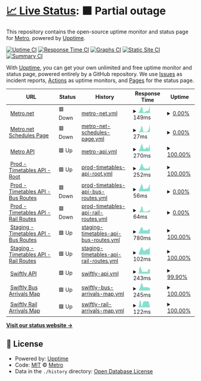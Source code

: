 # [📈 Live Status](https://LACMTA.github.io/uptime): <!--live status--> **🟧 Partial outage**

This repository contains the open-source uptime monitor and status page for [Metro](https://metro.net), powered by [Upptime](https://github.com/upptime/upptime).

[![Uptime CI](https://github.com/LACMTA/uptime/workflows/Uptime%20CI/badge.svg)](https://github.com/LACMTA/uptime/actions?query=workflow%3A%22Uptime+CI%22)
[![Response Time CI](https://github.com/LACMTA/uptime/workflows/Response%20Time%20CI/badge.svg)](https://github.com/LACMTA/uptime/actions?query=workflow%3A%22Response+Time+CI%22)
[![Graphs CI](https://github.com/LACMTA/uptime/workflows/Graphs%20CI/badge.svg)](https://github.com/LACMTA/uptime/actions?query=workflow%3A%22Graphs+CI%22)
[![Static Site CI](https://github.com/LACMTA/uptime/workflows/Static%20Site%20CI/badge.svg)](https://github.com/LACMTA/uptime/actions?query=workflow%3A%22Static+Site+CI%22)
[![Summary CI](https://github.com/LACMTA/uptime/workflows/Summary%20CI/badge.svg)](https://github.com/LACMTA/uptime/actions?query=workflow%3A%22Summary+CI%22)

With [Upptime](https://upptime.js.org), you can get your own unlimited and free uptime monitor and status page, powered entirely by a GitHub repository. We use [Issues](https://github.com/LACMTA/uptime/issues) as incident reports, [Actions](https://github.com/LACMTA/uptime/actions) as uptime monitors, and [Pages](https://LACMTA.github.io/uptime) for the status page.

<!--start: status pages-->
<!-- This summary is generated by Upptime (https://github.com/upptime/upptime) -->
<!-- Do not edit this manually, your changes will be overwritten -->
<!-- prettier-ignore -->
| URL | Status | History | Response Time | Uptime |
| --- | ------ | ------- | ------------- | ------ |
| <img alt="" src="https://icons.duckduckgo.com/ip3/metro.net.ico" height="13"> [Metro.net](https://metro.net/) | 🟥 Down | [metro-net.yml](https://github.com/LACMTA/uptime/commits/HEAD/history/metro-net.yml) | <details><summary><img alt="Response time graph" src="./graphs/metro-net/response-time-week.png" height="20"> 149ms</summary><br><a href="https://LACMTA.github.io/uptime/history/metro-net"><img alt="Response time 583" src="https://img.shields.io/endpoint?url=https%3A%2F%2Fraw.githubusercontent.com%2FLACMTA%2Fuptime%2FHEAD%2Fapi%2Fmetro-net%2Fresponse-time.json"></a><br><a href="https://LACMTA.github.io/uptime/history/metro-net"><img alt="24-hour response time 320" src="https://img.shields.io/endpoint?url=https%3A%2F%2Fraw.githubusercontent.com%2FLACMTA%2Fuptime%2FHEAD%2Fapi%2Fmetro-net%2Fresponse-time-day.json"></a><br><a href="https://LACMTA.github.io/uptime/history/metro-net"><img alt="7-day response time 149" src="https://img.shields.io/endpoint?url=https%3A%2F%2Fraw.githubusercontent.com%2FLACMTA%2Fuptime%2FHEAD%2Fapi%2Fmetro-net%2Fresponse-time-week.json"></a><br><a href="https://LACMTA.github.io/uptime/history/metro-net"><img alt="30-day response time 233" src="https://img.shields.io/endpoint?url=https%3A%2F%2Fraw.githubusercontent.com%2FLACMTA%2Fuptime%2FHEAD%2Fapi%2Fmetro-net%2Fresponse-time-month.json"></a><br><a href="https://LACMTA.github.io/uptime/history/metro-net"><img alt="1-year response time 534" src="https://img.shields.io/endpoint?url=https%3A%2F%2Fraw.githubusercontent.com%2FLACMTA%2Fuptime%2FHEAD%2Fapi%2Fmetro-net%2Fresponse-time-year.json"></a></details> | <details><summary><a href="https://LACMTA.github.io/uptime/history/metro-net">0.00%</a></summary><a href="https://LACMTA.github.io/uptime/history/metro-net"><img alt="All-time uptime 77.59%" src="https://img.shields.io/endpoint?url=https%3A%2F%2Fraw.githubusercontent.com%2FLACMTA%2Fuptime%2FHEAD%2Fapi%2Fmetro-net%2Fuptime.json"></a><br><a href="https://LACMTA.github.io/uptime/history/metro-net"><img alt="24-hour uptime 0.00%" src="https://img.shields.io/endpoint?url=https%3A%2F%2Fraw.githubusercontent.com%2FLACMTA%2Fuptime%2FHEAD%2Fapi%2Fmetro-net%2Fuptime-day.json"></a><br><a href="https://LACMTA.github.io/uptime/history/metro-net"><img alt="7-day uptime 0.00%" src="https://img.shields.io/endpoint?url=https%3A%2F%2Fraw.githubusercontent.com%2FLACMTA%2Fuptime%2FHEAD%2Fapi%2Fmetro-net%2Fuptime-week.json"></a><br><a href="https://LACMTA.github.io/uptime/history/metro-net"><img alt="30-day uptime 4.67%" src="https://img.shields.io/endpoint?url=https%3A%2F%2Fraw.githubusercontent.com%2FLACMTA%2Fuptime%2FHEAD%2Fapi%2Fmetro-net%2Fuptime-month.json"></a><br><a href="https://LACMTA.github.io/uptime/history/metro-net"><img alt="1-year uptime 65.56%" src="https://img.shields.io/endpoint?url=https%3A%2F%2Fraw.githubusercontent.com%2FLACMTA%2Fuptime%2FHEAD%2Fapi%2Fmetro-net%2Fuptime-year.json"></a></details>
| <img alt="" src="https://icons.duckduckgo.com/ip3/metro.net.ico" height="13"> [Metro.net Schedules Page](https://metro.net/riding/schedules/) | 🟥 Down | [metro-net-schedules-page.yml](https://github.com/LACMTA/uptime/commits/HEAD/history/metro-net-schedules-page.yml) | <details><summary><img alt="Response time graph" src="./graphs/metro-net-schedules-page/response-time-week.png" height="20"> 27ms</summary><br><a href="https://LACMTA.github.io/uptime/history/metro-net-schedules-page"><img alt="Response time 52" src="https://img.shields.io/endpoint?url=https%3A%2F%2Fraw.githubusercontent.com%2FLACMTA%2Fuptime%2FHEAD%2Fapi%2Fmetro-net-schedules-page%2Fresponse-time.json"></a><br><a href="https://LACMTA.github.io/uptime/history/metro-net-schedules-page"><img alt="24-hour response time 79" src="https://img.shields.io/endpoint?url=https%3A%2F%2Fraw.githubusercontent.com%2FLACMTA%2Fuptime%2FHEAD%2Fapi%2Fmetro-net-schedules-page%2Fresponse-time-day.json"></a><br><a href="https://LACMTA.github.io/uptime/history/metro-net-schedules-page"><img alt="7-day response time 27" src="https://img.shields.io/endpoint?url=https%3A%2F%2Fraw.githubusercontent.com%2FLACMTA%2Fuptime%2FHEAD%2Fapi%2Fmetro-net-schedules-page%2Fresponse-time-week.json"></a><br><a href="https://LACMTA.github.io/uptime/history/metro-net-schedules-page"><img alt="30-day response time 44" src="https://img.shields.io/endpoint?url=https%3A%2F%2Fraw.githubusercontent.com%2FLACMTA%2Fuptime%2FHEAD%2Fapi%2Fmetro-net-schedules-page%2Fresponse-time-month.json"></a><br><a href="https://LACMTA.github.io/uptime/history/metro-net-schedules-page"><img alt="1-year response time 52" src="https://img.shields.io/endpoint?url=https%3A%2F%2Fraw.githubusercontent.com%2FLACMTA%2Fuptime%2FHEAD%2Fapi%2Fmetro-net-schedules-page%2Fresponse-time-year.json"></a></details> | <details><summary><a href="https://LACMTA.github.io/uptime/history/metro-net-schedules-page">0.00%</a></summary><a href="https://LACMTA.github.io/uptime/history/metro-net-schedules-page"><img alt="All-time uptime 0.00%" src="https://img.shields.io/endpoint?url=https%3A%2F%2Fraw.githubusercontent.com%2FLACMTA%2Fuptime%2FHEAD%2Fapi%2Fmetro-net-schedules-page%2Fuptime.json"></a><br><a href="https://LACMTA.github.io/uptime/history/metro-net-schedules-page"><img alt="24-hour uptime 0.00%" src="https://img.shields.io/endpoint?url=https%3A%2F%2Fraw.githubusercontent.com%2FLACMTA%2Fuptime%2FHEAD%2Fapi%2Fmetro-net-schedules-page%2Fuptime-day.json"></a><br><a href="https://LACMTA.github.io/uptime/history/metro-net-schedules-page"><img alt="7-day uptime 0.00%" src="https://img.shields.io/endpoint?url=https%3A%2F%2Fraw.githubusercontent.com%2FLACMTA%2Fuptime%2FHEAD%2Fapi%2Fmetro-net-schedules-page%2Fuptime-week.json"></a><br><a href="https://LACMTA.github.io/uptime/history/metro-net-schedules-page"><img alt="30-day uptime 4.67%" src="https://img.shields.io/endpoint?url=https%3A%2F%2Fraw.githubusercontent.com%2FLACMTA%2Fuptime%2FHEAD%2Fapi%2Fmetro-net-schedules-page%2Fuptime-month.json"></a><br><a href="https://LACMTA.github.io/uptime/history/metro-net-schedules-page"><img alt="1-year uptime 0.00%" src="https://img.shields.io/endpoint?url=https%3A%2F%2Fraw.githubusercontent.com%2FLACMTA%2Fuptime%2FHEAD%2Fapi%2Fmetro-net-schedules-page%2Fuptime-year.json"></a></details>
| <img alt="" src="https://icons.duckduckgo.com/ip3/api.metro.net.ico" height="13"> [Metro API](https://api.metro.net) | 🟩 Up | [metro-api.yml](https://github.com/LACMTA/uptime/commits/HEAD/history/metro-api.yml) | <details><summary><img alt="Response time graph" src="./graphs/metro-api/response-time-week.png" height="20"> 270ms</summary><br><a href="https://LACMTA.github.io/uptime/history/metro-api"><img alt="Response time 550" src="https://img.shields.io/endpoint?url=https%3A%2F%2Fraw.githubusercontent.com%2FLACMTA%2Fuptime%2FHEAD%2Fapi%2Fmetro-api%2Fresponse-time.json"></a><br><a href="https://LACMTA.github.io/uptime/history/metro-api"><img alt="24-hour response time 455" src="https://img.shields.io/endpoint?url=https%3A%2F%2Fraw.githubusercontent.com%2FLACMTA%2Fuptime%2FHEAD%2Fapi%2Fmetro-api%2Fresponse-time-day.json"></a><br><a href="https://LACMTA.github.io/uptime/history/metro-api"><img alt="7-day response time 270" src="https://img.shields.io/endpoint?url=https%3A%2F%2Fraw.githubusercontent.com%2FLACMTA%2Fuptime%2FHEAD%2Fapi%2Fmetro-api%2Fresponse-time-week.json"></a><br><a href="https://LACMTA.github.io/uptime/history/metro-api"><img alt="30-day response time 363" src="https://img.shields.io/endpoint?url=https%3A%2F%2Fraw.githubusercontent.com%2FLACMTA%2Fuptime%2FHEAD%2Fapi%2Fmetro-api%2Fresponse-time-month.json"></a><br><a href="https://LACMTA.github.io/uptime/history/metro-api"><img alt="1-year response time 612" src="https://img.shields.io/endpoint?url=https%3A%2F%2Fraw.githubusercontent.com%2FLACMTA%2Fuptime%2FHEAD%2Fapi%2Fmetro-api%2Fresponse-time-year.json"></a></details> | <details><summary><a href="https://LACMTA.github.io/uptime/history/metro-api">100.00%</a></summary><a href="https://LACMTA.github.io/uptime/history/metro-api"><img alt="All-time uptime 98.34%" src="https://img.shields.io/endpoint?url=https%3A%2F%2Fraw.githubusercontent.com%2FLACMTA%2Fuptime%2FHEAD%2Fapi%2Fmetro-api%2Fuptime.json"></a><br><a href="https://LACMTA.github.io/uptime/history/metro-api"><img alt="24-hour uptime 100.00%" src="https://img.shields.io/endpoint?url=https%3A%2F%2Fraw.githubusercontent.com%2FLACMTA%2Fuptime%2FHEAD%2Fapi%2Fmetro-api%2Fuptime-day.json"></a><br><a href="https://LACMTA.github.io/uptime/history/metro-api"><img alt="7-day uptime 100.00%" src="https://img.shields.io/endpoint?url=https%3A%2F%2Fraw.githubusercontent.com%2FLACMTA%2Fuptime%2FHEAD%2Fapi%2Fmetro-api%2Fuptime-week.json"></a><br><a href="https://LACMTA.github.io/uptime/history/metro-api"><img alt="30-day uptime 100.00%" src="https://img.shields.io/endpoint?url=https%3A%2F%2Fraw.githubusercontent.com%2FLACMTA%2Fuptime%2FHEAD%2Fapi%2Fmetro-api%2Fuptime-month.json"></a><br><a href="https://LACMTA.github.io/uptime/history/metro-api"><img alt="1-year uptime 99.43%" src="https://img.shields.io/endpoint?url=https%3A%2F%2Fraw.githubusercontent.com%2FLACMTA%2Fuptime%2FHEAD%2Fapi%2Fmetro-api%2Fuptime-year.json"></a></details>
| <img alt="" src="https://icons.duckduckgo.com/ip3/timetables.metroservices.io.ico" height="13"> [Prod - Timetables API - Root](https://timetables.metroservices.io/api/v1?format=json) | 🟩 Up | [prod-timetables-api-root.yml](https://github.com/LACMTA/uptime/commits/HEAD/history/prod-timetables-api-root.yml) | <details><summary><img alt="Response time graph" src="./graphs/prod-timetables-api-root/response-time-week.png" height="20"> 252ms</summary><br><a href="https://LACMTA.github.io/uptime/history/prod-timetables-api-root"><img alt="Response time 335" src="https://img.shields.io/endpoint?url=https%3A%2F%2Fraw.githubusercontent.com%2FLACMTA%2Fuptime%2FHEAD%2Fapi%2Fprod-timetables-api-root%2Fresponse-time.json"></a><br><a href="https://LACMTA.github.io/uptime/history/prod-timetables-api-root"><img alt="24-hour response time 360" src="https://img.shields.io/endpoint?url=https%3A%2F%2Fraw.githubusercontent.com%2FLACMTA%2Fuptime%2FHEAD%2Fapi%2Fprod-timetables-api-root%2Fresponse-time-day.json"></a><br><a href="https://LACMTA.github.io/uptime/history/prod-timetables-api-root"><img alt="7-day response time 252" src="https://img.shields.io/endpoint?url=https%3A%2F%2Fraw.githubusercontent.com%2FLACMTA%2Fuptime%2FHEAD%2Fapi%2Fprod-timetables-api-root%2Fresponse-time-week.json"></a><br><a href="https://LACMTA.github.io/uptime/history/prod-timetables-api-root"><img alt="30-day response time 339" src="https://img.shields.io/endpoint?url=https%3A%2F%2Fraw.githubusercontent.com%2FLACMTA%2Fuptime%2FHEAD%2Fapi%2Fprod-timetables-api-root%2Fresponse-time-month.json"></a><br><a href="https://LACMTA.github.io/uptime/history/prod-timetables-api-root"><img alt="1-year response time 335" src="https://img.shields.io/endpoint?url=https%3A%2F%2Fraw.githubusercontent.com%2FLACMTA%2Fuptime%2FHEAD%2Fapi%2Fprod-timetables-api-root%2Fresponse-time-year.json"></a></details> | <details><summary><a href="https://LACMTA.github.io/uptime/history/prod-timetables-api-root">100.00%</a></summary><a href="https://LACMTA.github.io/uptime/history/prod-timetables-api-root"><img alt="All-time uptime 100.00%" src="https://img.shields.io/endpoint?url=https%3A%2F%2Fraw.githubusercontent.com%2FLACMTA%2Fuptime%2FHEAD%2Fapi%2Fprod-timetables-api-root%2Fuptime.json"></a><br><a href="https://LACMTA.github.io/uptime/history/prod-timetables-api-root"><img alt="24-hour uptime 100.00%" src="https://img.shields.io/endpoint?url=https%3A%2F%2Fraw.githubusercontent.com%2FLACMTA%2Fuptime%2FHEAD%2Fapi%2Fprod-timetables-api-root%2Fuptime-day.json"></a><br><a href="https://LACMTA.github.io/uptime/history/prod-timetables-api-root"><img alt="7-day uptime 100.00%" src="https://img.shields.io/endpoint?url=https%3A%2F%2Fraw.githubusercontent.com%2FLACMTA%2Fuptime%2FHEAD%2Fapi%2Fprod-timetables-api-root%2Fuptime-week.json"></a><br><a href="https://LACMTA.github.io/uptime/history/prod-timetables-api-root"><img alt="30-day uptime 100.00%" src="https://img.shields.io/endpoint?url=https%3A%2F%2Fraw.githubusercontent.com%2FLACMTA%2Fuptime%2FHEAD%2Fapi%2Fprod-timetables-api-root%2Fuptime-month.json"></a><br><a href="https://LACMTA.github.io/uptime/history/prod-timetables-api-root"><img alt="1-year uptime 100.00%" src="https://img.shields.io/endpoint?url=https%3A%2F%2Fraw.githubusercontent.com%2FLACMTA%2Fuptime%2FHEAD%2Fapi%2Fprod-timetables-api-root%2Fuptime-year.json"></a></details>
| <img alt="" src="https://icons.duckduckgo.com/ip3/timetables.metroservices.io.ico" height="13"> [Prod - Timetables API - Bus Routes](https://timetables.metroservices.io/api/v1/agencies/LACMTA/routes/?format=json) | 🟥 Down | [prod-timetables-api-bus-routes.yml](https://github.com/LACMTA/uptime/commits/HEAD/history/prod-timetables-api-bus-routes.yml) | <details><summary><img alt="Response time graph" src="./graphs/prod-timetables-api-bus-routes/response-time-week.png" height="20"> 56ms</summary><br><a href="https://LACMTA.github.io/uptime/history/prod-timetables-api-bus-routes"><img alt="Response time 103" src="https://img.shields.io/endpoint?url=https%3A%2F%2Fraw.githubusercontent.com%2FLACMTA%2Fuptime%2FHEAD%2Fapi%2Fprod-timetables-api-bus-routes%2Fresponse-time.json"></a><br><a href="https://LACMTA.github.io/uptime/history/prod-timetables-api-bus-routes"><img alt="24-hour response time 96" src="https://img.shields.io/endpoint?url=https%3A%2F%2Fraw.githubusercontent.com%2FLACMTA%2Fuptime%2FHEAD%2Fapi%2Fprod-timetables-api-bus-routes%2Fresponse-time-day.json"></a><br><a href="https://LACMTA.github.io/uptime/history/prod-timetables-api-bus-routes"><img alt="7-day response time 56" src="https://img.shields.io/endpoint?url=https%3A%2F%2Fraw.githubusercontent.com%2FLACMTA%2Fuptime%2FHEAD%2Fapi%2Fprod-timetables-api-bus-routes%2Fresponse-time-week.json"></a><br><a href="https://LACMTA.github.io/uptime/history/prod-timetables-api-bus-routes"><img alt="30-day response time 104" src="https://img.shields.io/endpoint?url=https%3A%2F%2Fraw.githubusercontent.com%2FLACMTA%2Fuptime%2FHEAD%2Fapi%2Fprod-timetables-api-bus-routes%2Fresponse-time-month.json"></a><br><a href="https://LACMTA.github.io/uptime/history/prod-timetables-api-bus-routes"><img alt="1-year response time 103" src="https://img.shields.io/endpoint?url=https%3A%2F%2Fraw.githubusercontent.com%2FLACMTA%2Fuptime%2FHEAD%2Fapi%2Fprod-timetables-api-bus-routes%2Fresponse-time-year.json"></a></details> | <details><summary><a href="https://LACMTA.github.io/uptime/history/prod-timetables-api-bus-routes">0.00%</a></summary><a href="https://LACMTA.github.io/uptime/history/prod-timetables-api-bus-routes"><img alt="All-time uptime 0.01%" src="https://img.shields.io/endpoint?url=https%3A%2F%2Fraw.githubusercontent.com%2FLACMTA%2Fuptime%2FHEAD%2Fapi%2Fprod-timetables-api-bus-routes%2Fuptime.json"></a><br><a href="https://LACMTA.github.io/uptime/history/prod-timetables-api-bus-routes"><img alt="24-hour uptime 0.00%" src="https://img.shields.io/endpoint?url=https%3A%2F%2Fraw.githubusercontent.com%2FLACMTA%2Fuptime%2FHEAD%2Fapi%2Fprod-timetables-api-bus-routes%2Fuptime-day.json"></a><br><a href="https://LACMTA.github.io/uptime/history/prod-timetables-api-bus-routes"><img alt="7-day uptime 0.00%" src="https://img.shields.io/endpoint?url=https%3A%2F%2Fraw.githubusercontent.com%2FLACMTA%2Fuptime%2FHEAD%2Fapi%2Fprod-timetables-api-bus-routes%2Fuptime-week.json"></a><br><a href="https://LACMTA.github.io/uptime/history/prod-timetables-api-bus-routes"><img alt="30-day uptime 4.67%" src="https://img.shields.io/endpoint?url=https%3A%2F%2Fraw.githubusercontent.com%2FLACMTA%2Fuptime%2FHEAD%2Fapi%2Fprod-timetables-api-bus-routes%2Fuptime-month.json"></a><br><a href="https://LACMTA.github.io/uptime/history/prod-timetables-api-bus-routes"><img alt="1-year uptime 0.01%" src="https://img.shields.io/endpoint?url=https%3A%2F%2Fraw.githubusercontent.com%2FLACMTA%2Fuptime%2FHEAD%2Fapi%2Fprod-timetables-api-bus-routes%2Fuptime-year.json"></a></details>
| <img alt="" src="https://icons.duckduckgo.com/ip3/timetables.metroservices.io.ico" height="13"> [Prod - Timetables API - Rail Routes](https://timetables.metroservices.io/api/v1/agencies/LACMTA_Rail/routes/?format=json) | 🟥 Down | [prod-timetables-api-rail-routes.yml](https://github.com/LACMTA/uptime/commits/HEAD/history/prod-timetables-api-rail-routes.yml) | <details><summary><img alt="Response time graph" src="./graphs/prod-timetables-api-rail-routes/response-time-week.png" height="20"> 64ms</summary><br><a href="https://LACMTA.github.io/uptime/history/prod-timetables-api-rail-routes"><img alt="Response time 118" src="https://img.shields.io/endpoint?url=https%3A%2F%2Fraw.githubusercontent.com%2FLACMTA%2Fuptime%2FHEAD%2Fapi%2Fprod-timetables-api-rail-routes%2Fresponse-time.json"></a><br><a href="https://LACMTA.github.io/uptime/history/prod-timetables-api-rail-routes"><img alt="24-hour response time 89" src="https://img.shields.io/endpoint?url=https%3A%2F%2Fraw.githubusercontent.com%2FLACMTA%2Fuptime%2FHEAD%2Fapi%2Fprod-timetables-api-rail-routes%2Fresponse-time-day.json"></a><br><a href="https://LACMTA.github.io/uptime/history/prod-timetables-api-rail-routes"><img alt="7-day response time 64" src="https://img.shields.io/endpoint?url=https%3A%2F%2Fraw.githubusercontent.com%2FLACMTA%2Fuptime%2FHEAD%2Fapi%2Fprod-timetables-api-rail-routes%2Fresponse-time-week.json"></a><br><a href="https://LACMTA.github.io/uptime/history/prod-timetables-api-rail-routes"><img alt="30-day response time 98" src="https://img.shields.io/endpoint?url=https%3A%2F%2Fraw.githubusercontent.com%2FLACMTA%2Fuptime%2FHEAD%2Fapi%2Fprod-timetables-api-rail-routes%2Fresponse-time-month.json"></a><br><a href="https://LACMTA.github.io/uptime/history/prod-timetables-api-rail-routes"><img alt="1-year response time 118" src="https://img.shields.io/endpoint?url=https%3A%2F%2Fraw.githubusercontent.com%2FLACMTA%2Fuptime%2FHEAD%2Fapi%2Fprod-timetables-api-rail-routes%2Fresponse-time-year.json"></a></details> | <details><summary><a href="https://LACMTA.github.io/uptime/history/prod-timetables-api-rail-routes">0.00%</a></summary><a href="https://LACMTA.github.io/uptime/history/prod-timetables-api-rail-routes"><img alt="All-time uptime 0.01%" src="https://img.shields.io/endpoint?url=https%3A%2F%2Fraw.githubusercontent.com%2FLACMTA%2Fuptime%2FHEAD%2Fapi%2Fprod-timetables-api-rail-routes%2Fuptime.json"></a><br><a href="https://LACMTA.github.io/uptime/history/prod-timetables-api-rail-routes"><img alt="24-hour uptime 0.00%" src="https://img.shields.io/endpoint?url=https%3A%2F%2Fraw.githubusercontent.com%2FLACMTA%2Fuptime%2FHEAD%2Fapi%2Fprod-timetables-api-rail-routes%2Fuptime-day.json"></a><br><a href="https://LACMTA.github.io/uptime/history/prod-timetables-api-rail-routes"><img alt="7-day uptime 0.00%" src="https://img.shields.io/endpoint?url=https%3A%2F%2Fraw.githubusercontent.com%2FLACMTA%2Fuptime%2FHEAD%2Fapi%2Fprod-timetables-api-rail-routes%2Fuptime-week.json"></a><br><a href="https://LACMTA.github.io/uptime/history/prod-timetables-api-rail-routes"><img alt="30-day uptime 4.67%" src="https://img.shields.io/endpoint?url=https%3A%2F%2Fraw.githubusercontent.com%2FLACMTA%2Fuptime%2FHEAD%2Fapi%2Fprod-timetables-api-rail-routes%2Fuptime-month.json"></a><br><a href="https://LACMTA.github.io/uptime/history/prod-timetables-api-rail-routes"><img alt="1-year uptime 0.01%" src="https://img.shields.io/endpoint?url=https%3A%2F%2Fraw.githubusercontent.com%2FLACMTA%2Fuptime%2FHEAD%2Fapi%2Fprod-timetables-api-rail-routes%2Fuptime-year.json"></a></details>
| <img alt="" src="https://icons.duckduckgo.com/ip3/stage-timetables-api.metroservices.io.ico" height="13"> [Staging - Timetables API - Bus Routes](https://stage-timetables-api.metroservices.io/api/v1/agencies/LACMTA/routes/?format=json) | 🟩 Up | [staging-timetables-api-bus-routes.yml](https://github.com/LACMTA/uptime/commits/HEAD/history/staging-timetables-api-bus-routes.yml) | <details><summary><img alt="Response time graph" src="./graphs/staging-timetables-api-bus-routes/response-time-week.png" height="20"> 780ms</summary><br><a href="https://LACMTA.github.io/uptime/history/staging-timetables-api-bus-routes"><img alt="Response time 3936" src="https://img.shields.io/endpoint?url=https%3A%2F%2Fraw.githubusercontent.com%2FLACMTA%2Fuptime%2FHEAD%2Fapi%2Fstaging-timetables-api-bus-routes%2Fresponse-time.json"></a><br><a href="https://LACMTA.github.io/uptime/history/staging-timetables-api-bus-routes"><img alt="24-hour response time 939" src="https://img.shields.io/endpoint?url=https%3A%2F%2Fraw.githubusercontent.com%2FLACMTA%2Fuptime%2FHEAD%2Fapi%2Fstaging-timetables-api-bus-routes%2Fresponse-time-day.json"></a><br><a href="https://LACMTA.github.io/uptime/history/staging-timetables-api-bus-routes"><img alt="7-day response time 780" src="https://img.shields.io/endpoint?url=https%3A%2F%2Fraw.githubusercontent.com%2FLACMTA%2Fuptime%2FHEAD%2Fapi%2Fstaging-timetables-api-bus-routes%2Fresponse-time-week.json"></a><br><a href="https://LACMTA.github.io/uptime/history/staging-timetables-api-bus-routes"><img alt="30-day response time 938" src="https://img.shields.io/endpoint?url=https%3A%2F%2Fraw.githubusercontent.com%2FLACMTA%2Fuptime%2FHEAD%2Fapi%2Fstaging-timetables-api-bus-routes%2Fresponse-time-month.json"></a><br><a href="https://LACMTA.github.io/uptime/history/staging-timetables-api-bus-routes"><img alt="1-year response time 3936" src="https://img.shields.io/endpoint?url=https%3A%2F%2Fraw.githubusercontent.com%2FLACMTA%2Fuptime%2FHEAD%2Fapi%2Fstaging-timetables-api-bus-routes%2Fresponse-time-year.json"></a></details> | <details><summary><a href="https://LACMTA.github.io/uptime/history/staging-timetables-api-bus-routes">100.00%</a></summary><a href="https://LACMTA.github.io/uptime/history/staging-timetables-api-bus-routes"><img alt="All-time uptime 99.30%" src="https://img.shields.io/endpoint?url=https%3A%2F%2Fraw.githubusercontent.com%2FLACMTA%2Fuptime%2FHEAD%2Fapi%2Fstaging-timetables-api-bus-routes%2Fuptime.json"></a><br><a href="https://LACMTA.github.io/uptime/history/staging-timetables-api-bus-routes"><img alt="24-hour uptime 100.00%" src="https://img.shields.io/endpoint?url=https%3A%2F%2Fraw.githubusercontent.com%2FLACMTA%2Fuptime%2FHEAD%2Fapi%2Fstaging-timetables-api-bus-routes%2Fuptime-day.json"></a><br><a href="https://LACMTA.github.io/uptime/history/staging-timetables-api-bus-routes"><img alt="7-day uptime 100.00%" src="https://img.shields.io/endpoint?url=https%3A%2F%2Fraw.githubusercontent.com%2FLACMTA%2Fuptime%2FHEAD%2Fapi%2Fstaging-timetables-api-bus-routes%2Fuptime-week.json"></a><br><a href="https://LACMTA.github.io/uptime/history/staging-timetables-api-bus-routes"><img alt="30-day uptime 100.00%" src="https://img.shields.io/endpoint?url=https%3A%2F%2Fraw.githubusercontent.com%2FLACMTA%2Fuptime%2FHEAD%2Fapi%2Fstaging-timetables-api-bus-routes%2Fuptime-month.json"></a><br><a href="https://LACMTA.github.io/uptime/history/staging-timetables-api-bus-routes"><img alt="1-year uptime 99.30%" src="https://img.shields.io/endpoint?url=https%3A%2F%2Fraw.githubusercontent.com%2FLACMTA%2Fuptime%2FHEAD%2Fapi%2Fstaging-timetables-api-bus-routes%2Fuptime-year.json"></a></details>
| <img alt="" src="https://icons.duckduckgo.com/ip3/stage-timetables-api.metroservices.io.ico" height="13"> [Staging - Timetables API - Rail Routes](https://stage-timetables-api.metroservices.io/api/v1/agencies/LACMTA_Rail/routes/?format=json) | 🟩 Up | [staging-timetables-api-rail-routes.yml](https://github.com/LACMTA/uptime/commits/HEAD/history/staging-timetables-api-rail-routes.yml) | <details><summary><img alt="Response time graph" src="./graphs/staging-timetables-api-rail-routes/response-time-week.png" height="20"> 102ms</summary><br><a href="https://LACMTA.github.io/uptime/history/staging-timetables-api-rail-routes"><img alt="Response time 1622" src="https://img.shields.io/endpoint?url=https%3A%2F%2Fraw.githubusercontent.com%2FLACMTA%2Fuptime%2FHEAD%2Fapi%2Fstaging-timetables-api-rail-routes%2Fresponse-time.json"></a><br><a href="https://LACMTA.github.io/uptime/history/staging-timetables-api-rail-routes"><img alt="24-hour response time 140" src="https://img.shields.io/endpoint?url=https%3A%2F%2Fraw.githubusercontent.com%2FLACMTA%2Fuptime%2FHEAD%2Fapi%2Fstaging-timetables-api-rail-routes%2Fresponse-time-day.json"></a><br><a href="https://LACMTA.github.io/uptime/history/staging-timetables-api-rail-routes"><img alt="7-day response time 102" src="https://img.shields.io/endpoint?url=https%3A%2F%2Fraw.githubusercontent.com%2FLACMTA%2Fuptime%2FHEAD%2Fapi%2Fstaging-timetables-api-rail-routes%2Fresponse-time-week.json"></a><br><a href="https://LACMTA.github.io/uptime/history/staging-timetables-api-rail-routes"><img alt="30-day response time 129" src="https://img.shields.io/endpoint?url=https%3A%2F%2Fraw.githubusercontent.com%2FLACMTA%2Fuptime%2FHEAD%2Fapi%2Fstaging-timetables-api-rail-routes%2Fresponse-time-month.json"></a><br><a href="https://LACMTA.github.io/uptime/history/staging-timetables-api-rail-routes"><img alt="1-year response time 1622" src="https://img.shields.io/endpoint?url=https%3A%2F%2Fraw.githubusercontent.com%2FLACMTA%2Fuptime%2FHEAD%2Fapi%2Fstaging-timetables-api-rail-routes%2Fresponse-time-year.json"></a></details> | <details><summary><a href="https://LACMTA.github.io/uptime/history/staging-timetables-api-rail-routes">100.00%</a></summary><a href="https://LACMTA.github.io/uptime/history/staging-timetables-api-rail-routes"><img alt="All-time uptime 99.65%" src="https://img.shields.io/endpoint?url=https%3A%2F%2Fraw.githubusercontent.com%2FLACMTA%2Fuptime%2FHEAD%2Fapi%2Fstaging-timetables-api-rail-routes%2Fuptime.json"></a><br><a href="https://LACMTA.github.io/uptime/history/staging-timetables-api-rail-routes"><img alt="24-hour uptime 100.00%" src="https://img.shields.io/endpoint?url=https%3A%2F%2Fraw.githubusercontent.com%2FLACMTA%2Fuptime%2FHEAD%2Fapi%2Fstaging-timetables-api-rail-routes%2Fuptime-day.json"></a><br><a href="https://LACMTA.github.io/uptime/history/staging-timetables-api-rail-routes"><img alt="7-day uptime 100.00%" src="https://img.shields.io/endpoint?url=https%3A%2F%2Fraw.githubusercontent.com%2FLACMTA%2Fuptime%2FHEAD%2Fapi%2Fstaging-timetables-api-rail-routes%2Fuptime-week.json"></a><br><a href="https://LACMTA.github.io/uptime/history/staging-timetables-api-rail-routes"><img alt="30-day uptime 100.00%" src="https://img.shields.io/endpoint?url=https%3A%2F%2Fraw.githubusercontent.com%2FLACMTA%2Fuptime%2FHEAD%2Fapi%2Fstaging-timetables-api-rail-routes%2Fuptime-month.json"></a><br><a href="https://LACMTA.github.io/uptime/history/staging-timetables-api-rail-routes"><img alt="1-year uptime 99.65%" src="https://img.shields.io/endpoint?url=https%3A%2F%2Fraw.githubusercontent.com%2FLACMTA%2Fuptime%2FHEAD%2Fapi%2Fstaging-timetables-api-rail-routes%2Fuptime-year.json"></a></details>
| <img alt="" src="https://icons.duckduckgo.com/ip3/transitime-api.goswift.ly.ico" height="13"> [Swiftly API](https://transitime-api.goswift.ly/api/v1/key/81YENWXv/agency/lametro/command/agency) | 🟩 Up | [swiftly-api.yml](https://github.com/LACMTA/uptime/commits/HEAD/history/swiftly-api.yml) | <details><summary><img alt="Response time graph" src="./graphs/swiftly-api/response-time-week.png" height="20"> 243ms</summary><br><a href="https://LACMTA.github.io/uptime/history/swiftly-api"><img alt="Response time 291" src="https://img.shields.io/endpoint?url=https%3A%2F%2Fraw.githubusercontent.com%2FLACMTA%2Fuptime%2FHEAD%2Fapi%2Fswiftly-api%2Fresponse-time.json"></a><br><a href="https://LACMTA.github.io/uptime/history/swiftly-api"><img alt="24-hour response time 283" src="https://img.shields.io/endpoint?url=https%3A%2F%2Fraw.githubusercontent.com%2FLACMTA%2Fuptime%2FHEAD%2Fapi%2Fswiftly-api%2Fresponse-time-day.json"></a><br><a href="https://LACMTA.github.io/uptime/history/swiftly-api"><img alt="7-day response time 243" src="https://img.shields.io/endpoint?url=https%3A%2F%2Fraw.githubusercontent.com%2FLACMTA%2Fuptime%2FHEAD%2Fapi%2Fswiftly-api%2Fresponse-time-week.json"></a><br><a href="https://LACMTA.github.io/uptime/history/swiftly-api"><img alt="30-day response time 290" src="https://img.shields.io/endpoint?url=https%3A%2F%2Fraw.githubusercontent.com%2FLACMTA%2Fuptime%2FHEAD%2Fapi%2Fswiftly-api%2Fresponse-time-month.json"></a><br><a href="https://LACMTA.github.io/uptime/history/swiftly-api"><img alt="1-year response time 295" src="https://img.shields.io/endpoint?url=https%3A%2F%2Fraw.githubusercontent.com%2FLACMTA%2Fuptime%2FHEAD%2Fapi%2Fswiftly-api%2Fresponse-time-year.json"></a></details> | <details><summary><a href="https://LACMTA.github.io/uptime/history/swiftly-api">99.90%</a></summary><a href="https://LACMTA.github.io/uptime/history/swiftly-api"><img alt="All-time uptime 99.98%" src="https://img.shields.io/endpoint?url=https%3A%2F%2Fraw.githubusercontent.com%2FLACMTA%2Fuptime%2FHEAD%2Fapi%2Fswiftly-api%2Fuptime.json"></a><br><a href="https://LACMTA.github.io/uptime/history/swiftly-api"><img alt="24-hour uptime 99.29%" src="https://img.shields.io/endpoint?url=https%3A%2F%2Fraw.githubusercontent.com%2FLACMTA%2Fuptime%2FHEAD%2Fapi%2Fswiftly-api%2Fuptime-day.json"></a><br><a href="https://LACMTA.github.io/uptime/history/swiftly-api"><img alt="7-day uptime 99.90%" src="https://img.shields.io/endpoint?url=https%3A%2F%2Fraw.githubusercontent.com%2FLACMTA%2Fuptime%2FHEAD%2Fapi%2Fswiftly-api%2Fuptime-week.json"></a><br><a href="https://LACMTA.github.io/uptime/history/swiftly-api"><img alt="30-day uptime 99.98%" src="https://img.shields.io/endpoint?url=https%3A%2F%2Fraw.githubusercontent.com%2FLACMTA%2Fuptime%2FHEAD%2Fapi%2Fswiftly-api%2Fuptime-month.json"></a><br><a href="https://LACMTA.github.io/uptime/history/swiftly-api"><img alt="1-year uptime 99.97%" src="https://img.shields.io/endpoint?url=https%3A%2F%2Fraw.githubusercontent.com%2FLACMTA%2Fuptime%2FHEAD%2Fapi%2Fswiftly-api%2Fuptime-year.json"></a></details>
| <img alt="" src="https://icons.duckduckgo.com/ip3/live.goswift.ly.ico" height="13"> [Swiftly Bus Arrivals Map](https://live.goswift.ly/lametro/) | 🟩 Up | [swiftly-bus-arrivals-map.yml](https://github.com/LACMTA/uptime/commits/HEAD/history/swiftly-bus-arrivals-map.yml) | <details><summary><img alt="Response time graph" src="./graphs/swiftly-bus-arrivals-map/response-time-week.png" height="20"> 245ms</summary><br><a href="https://LACMTA.github.io/uptime/history/swiftly-bus-arrivals-map"><img alt="Response time 223" src="https://img.shields.io/endpoint?url=https%3A%2F%2Fraw.githubusercontent.com%2FLACMTA%2Fuptime%2FHEAD%2Fapi%2Fswiftly-bus-arrivals-map%2Fresponse-time.json"></a><br><a href="https://LACMTA.github.io/uptime/history/swiftly-bus-arrivals-map"><img alt="24-hour response time 162" src="https://img.shields.io/endpoint?url=https%3A%2F%2Fraw.githubusercontent.com%2FLACMTA%2Fuptime%2FHEAD%2Fapi%2Fswiftly-bus-arrivals-map%2Fresponse-time-day.json"></a><br><a href="https://LACMTA.github.io/uptime/history/swiftly-bus-arrivals-map"><img alt="7-day response time 245" src="https://img.shields.io/endpoint?url=https%3A%2F%2Fraw.githubusercontent.com%2FLACMTA%2Fuptime%2FHEAD%2Fapi%2Fswiftly-bus-arrivals-map%2Fresponse-time-week.json"></a><br><a href="https://LACMTA.github.io/uptime/history/swiftly-bus-arrivals-map"><img alt="30-day response time 225" src="https://img.shields.io/endpoint?url=https%3A%2F%2Fraw.githubusercontent.com%2FLACMTA%2Fuptime%2FHEAD%2Fapi%2Fswiftly-bus-arrivals-map%2Fresponse-time-month.json"></a><br><a href="https://LACMTA.github.io/uptime/history/swiftly-bus-arrivals-map"><img alt="1-year response time 223" src="https://img.shields.io/endpoint?url=https%3A%2F%2Fraw.githubusercontent.com%2FLACMTA%2Fuptime%2FHEAD%2Fapi%2Fswiftly-bus-arrivals-map%2Fresponse-time-year.json"></a></details> | <details><summary><a href="https://LACMTA.github.io/uptime/history/swiftly-bus-arrivals-map">100.00%</a></summary><a href="https://LACMTA.github.io/uptime/history/swiftly-bus-arrivals-map"><img alt="All-time uptime 99.99%" src="https://img.shields.io/endpoint?url=https%3A%2F%2Fraw.githubusercontent.com%2FLACMTA%2Fuptime%2FHEAD%2Fapi%2Fswiftly-bus-arrivals-map%2Fuptime.json"></a><br><a href="https://LACMTA.github.io/uptime/history/swiftly-bus-arrivals-map"><img alt="24-hour uptime 100.00%" src="https://img.shields.io/endpoint?url=https%3A%2F%2Fraw.githubusercontent.com%2FLACMTA%2Fuptime%2FHEAD%2Fapi%2Fswiftly-bus-arrivals-map%2Fuptime-day.json"></a><br><a href="https://LACMTA.github.io/uptime/history/swiftly-bus-arrivals-map"><img alt="7-day uptime 100.00%" src="https://img.shields.io/endpoint?url=https%3A%2F%2Fraw.githubusercontent.com%2FLACMTA%2Fuptime%2FHEAD%2Fapi%2Fswiftly-bus-arrivals-map%2Fuptime-week.json"></a><br><a href="https://LACMTA.github.io/uptime/history/swiftly-bus-arrivals-map"><img alt="30-day uptime 100.00%" src="https://img.shields.io/endpoint?url=https%3A%2F%2Fraw.githubusercontent.com%2FLACMTA%2Fuptime%2FHEAD%2Fapi%2Fswiftly-bus-arrivals-map%2Fuptime-month.json"></a><br><a href="https://LACMTA.github.io/uptime/history/swiftly-bus-arrivals-map"><img alt="1-year uptime 99.98%" src="https://img.shields.io/endpoint?url=https%3A%2F%2Fraw.githubusercontent.com%2FLACMTA%2Fuptime%2FHEAD%2Fapi%2Fswiftly-bus-arrivals-map%2Fuptime-year.json"></a></details>
| <img alt="" src="https://icons.duckduckgo.com/ip3/live.goswift.ly.ico" height="13"> [Swiftly Rail Arrivals Map](https://live.goswift.ly/lametro-rail/) | 🟩 Up | [swiftly-rail-arrivals-map.yml](https://github.com/LACMTA/uptime/commits/HEAD/history/swiftly-rail-arrivals-map.yml) | <details><summary><img alt="Response time graph" src="./graphs/swiftly-rail-arrivals-map/response-time-week.png" height="20"> 122ms</summary><br><a href="https://LACMTA.github.io/uptime/history/swiftly-rail-arrivals-map"><img alt="Response time 83" src="https://img.shields.io/endpoint?url=https%3A%2F%2Fraw.githubusercontent.com%2FLACMTA%2Fuptime%2FHEAD%2Fapi%2Fswiftly-rail-arrivals-map%2Fresponse-time.json"></a><br><a href="https://LACMTA.github.io/uptime/history/swiftly-rail-arrivals-map"><img alt="24-hour response time 19" src="https://img.shields.io/endpoint?url=https%3A%2F%2Fraw.githubusercontent.com%2FLACMTA%2Fuptime%2FHEAD%2Fapi%2Fswiftly-rail-arrivals-map%2Fresponse-time-day.json"></a><br><a href="https://LACMTA.github.io/uptime/history/swiftly-rail-arrivals-map"><img alt="7-day response time 122" src="https://img.shields.io/endpoint?url=https%3A%2F%2Fraw.githubusercontent.com%2FLACMTA%2Fuptime%2FHEAD%2Fapi%2Fswiftly-rail-arrivals-map%2Fresponse-time-week.json"></a><br><a href="https://LACMTA.github.io/uptime/history/swiftly-rail-arrivals-map"><img alt="30-day response time 85" src="https://img.shields.io/endpoint?url=https%3A%2F%2Fraw.githubusercontent.com%2FLACMTA%2Fuptime%2FHEAD%2Fapi%2Fswiftly-rail-arrivals-map%2Fresponse-time-month.json"></a><br><a href="https://LACMTA.github.io/uptime/history/swiftly-rail-arrivals-map"><img alt="1-year response time 81" src="https://img.shields.io/endpoint?url=https%3A%2F%2Fraw.githubusercontent.com%2FLACMTA%2Fuptime%2FHEAD%2Fapi%2Fswiftly-rail-arrivals-map%2Fresponse-time-year.json"></a></details> | <details><summary><a href="https://LACMTA.github.io/uptime/history/swiftly-rail-arrivals-map">100.00%</a></summary><a href="https://LACMTA.github.io/uptime/history/swiftly-rail-arrivals-map"><img alt="All-time uptime 99.99%" src="https://img.shields.io/endpoint?url=https%3A%2F%2Fraw.githubusercontent.com%2FLACMTA%2Fuptime%2FHEAD%2Fapi%2Fswiftly-rail-arrivals-map%2Fuptime.json"></a><br><a href="https://LACMTA.github.io/uptime/history/swiftly-rail-arrivals-map"><img alt="24-hour uptime 100.00%" src="https://img.shields.io/endpoint?url=https%3A%2F%2Fraw.githubusercontent.com%2FLACMTA%2Fuptime%2FHEAD%2Fapi%2Fswiftly-rail-arrivals-map%2Fuptime-day.json"></a><br><a href="https://LACMTA.github.io/uptime/history/swiftly-rail-arrivals-map"><img alt="7-day uptime 100.00%" src="https://img.shields.io/endpoint?url=https%3A%2F%2Fraw.githubusercontent.com%2FLACMTA%2Fuptime%2FHEAD%2Fapi%2Fswiftly-rail-arrivals-map%2Fuptime-week.json"></a><br><a href="https://LACMTA.github.io/uptime/history/swiftly-rail-arrivals-map"><img alt="30-day uptime 100.00%" src="https://img.shields.io/endpoint?url=https%3A%2F%2Fraw.githubusercontent.com%2FLACMTA%2Fuptime%2FHEAD%2Fapi%2Fswiftly-rail-arrivals-map%2Fuptime-month.json"></a><br><a href="https://LACMTA.github.io/uptime/history/swiftly-rail-arrivals-map"><img alt="1-year uptime 99.98%" src="https://img.shields.io/endpoint?url=https%3A%2F%2Fraw.githubusercontent.com%2FLACMTA%2Fuptime%2FHEAD%2Fapi%2Fswiftly-rail-arrivals-map%2Fuptime-year.json"></a></details>

<!--end: status pages-->

[**Visit our status website →**](https://LACMTA.github.io/uptime)

## 📄 License

- Powered by: [Upptime](https://github.com/upptime/upptime)
- Code: [MIT](./LICENSE) © [Metro](https://metro.net)
- Data in the `./history` directory: [Open Database License](https://opendatacommons.org/licenses/odbl/1-0/)
